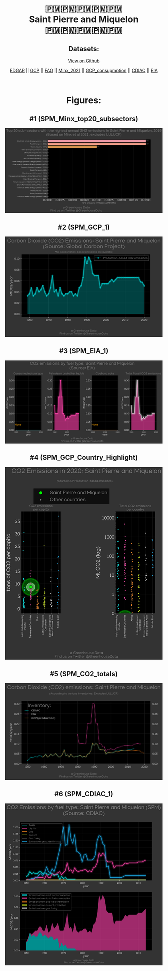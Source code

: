 
<center>
<h1 align="center">
🇵🇲🇵🇲🇵🇲🇵🇲🇵🇲
<br>
Saint Pierre and Miquelon
<br>
🇵🇲🇵🇲🇵🇲🇵🇲🇵🇲
</h1>
<h2>Datasets:</h2>
<p><a href="https://github.com/dquintani/GreenhouseData/tree/master/country_data/SPM_Saint Pierre and Miquelon/data">View on Github</a>
<br></p><p><a href="data/SPM_EDGAR.csv">EDGAR</a> || <a href="data/SPM_GCP.csv">GCP</a> || <a href="data/SPM_FAO.csv">FAO</a> || <a href="data/SPM_Minx_2021.csv">Minx_2021</a> || <a href="data/SPM_GCP_consupmption.csv">GCP_consupmption</a> || <a href="data/SPM_CDIAC.csv">CDIAC</a> || <a href="data/SPM_EIA.csv">EIA</a></p><p><br></p>
<h1>Figures:</h1><h2>#1 (SPM_Minx_top20_subsectors)</h2>
<p><img alt="" src="figures/SPM_Minx_top20_subsectors.png" /></p><h2>#2 (SPM_GCP_1)</h2>
<p><img alt="" src="figures/SPM_GCP_1.png" /></p><h2>#3 (SPM_EIA_1)</h2>
<p><img alt="" src="figures/SPM_EIA_1.png" /></p><h2>#4 (SPM_GCP_Country_Highlight)</h2>
<p><img alt="" src="figures/SPM_GCP_Country_Highlight.png" /></p><h2>#5 (SPM_CO2_totals)</h2>
<p><img alt="" src="figures/SPM_CO2_totals.png" /></p><h2>#6 (SPM_CDIAC_1)</h2>
<p><img alt="" src="figures/SPM_CDIAC_1.png" /></p>